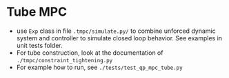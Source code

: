   # Tube MPC

  - use `Exp` class in file `.tmpc/simulate.py/` to combine unforced dynamic system and controller to simulate closed loop behavior. See examples in unit
  tests folder.
  - For tube construction, look at the documentation of `./tmpc/constraint_tightening.py`
  - For example how to run, see `./tests/test_qp_mpc_tube.py`
